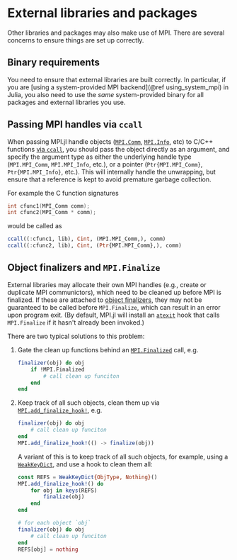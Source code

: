 # External libraries and packages

Other libraries and packages may also make use of MPI. There are several concerns to ensure things are set up correctly.

## Binary requirements

You need to ensure that external libraries are built correctly. In particular, if you are [using a system-provided MPI backend](@ref using_system_mpi) in Julia, you also need to use the *same* system-provided binary for all packages and external libraries you use.

## Passing MPI handles via `ccall`

When passing MPI.jl handle objects ([`MPI.Comm`](@ref), [`MPI.Info`](@ref), etc) to C/C++ functions [via `ccall`](https://docs.julialang.org/en/v1/manual/calling-c-and-fortran-code/), you should pass the object directly as an argument, and specify the argument type as either the underlying handle type (`MPI.MPI_Comm`, `MPI.MPI_Info`, etc.), or a pointer (`Ptr{MPI.MPI_Comm}`, `Ptr{MPI.MPI_Info}`, etc.). This will internally handle the unwrapping, but ensure that a reference is kept to avoid premature garbage collection.

For example the C function signatures
```C
int cfunc1(MPI_Comm comm);
int cfunc2(MPI_Comm * comm);
```
would be called as
```julia
ccall((:cfunc1, lib), Cint, (MPI.MPI_Comm,), comm)
ccall((:cfunc2, lib), Cint, (Ptr{MPI.MPI_Comm},), comm)
```

## Object finalizers and `MPI.Finalize`

External libraries may allocate their own MPI handles (e.g., create or duplicate MPI communictors), which need to be cleaned up before MPI is finalized. If these are attached to [object finalizers](https://docs.julialang.org/en/v1/base/base/#Base.finalizer), they may not be guaranteed to be called before `MPI.Finalize`, which can result in an error upon program exit. (By default, MPI.jl will install an [`atexit`](https://docs.julialang.org/en/v1/base/base/#Base.atexit) hook that calls `MPI.Finalize` if it hasn't already been invoked.)

There are two typical solutions to this problem:

1. Gate the clean up functions behind an [`MPI.Finalized`](@ref) call, e.g.

   ```julia
   finalizer(obj) do obj
       if !MPI.Finalized
           # call clean up funciton
       end
   end
   ```

2. Keep track of all such objects, clean them up via [`MPI.add_finalize_hook!`](@ref), e.g.

   ```julia
   finalizer(obj) do obj
       # call clean up funciton
   end
   MPI.add_finalize_hook!(() -> finalize(obj))
   ```
   A variant of this is to keep track of all such objects, for example, using a [`WeakKeyDict`](https://docs.julialang.org/en/v1/base/collections/#Base.WeakKeyDict), and use a hook to clean them all:
   ```julia
   const REFS = WeakKeyDict{ObjType, Nothing}()
   MPI.add_finalize_hook!() do
       for obj in keys(REFS)
           finalize(obj)
       end
   end

   # for each object `obj`
   finalizer(obj) do obj
       # call clean up funciton
   end
   REFS[obj] = nothing
   ```
